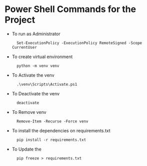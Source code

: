 # Power Shell Commands for the Project



- To run as Administrator
  ```
    Set-ExecutionPolicy -ExecutionPolicy RemoteSigned -Scope CurrentUser
  ```

- To create virtual environment
  ```
    python -m venv venv
  ```

- To Activate the venv
  ```
    .\venv\Scripts\Activate.ps1
  ```

- To Deactivate the venv
  ```
    deactivate
  ```

- To Remove venv
  ```
    Remove-Item -Recurse -Force venv
  ```

- To install the dependencies on requirements.txt
  ```
    pip install -r requirements.txt
  ```

- To Update the
  ```
    pip freeze > requirements.txt
  ```

